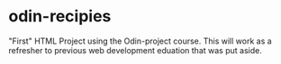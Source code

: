 # odin-recipies
"First" HTML Project using the Odin-project course. 
This will work as a refresher to previous web development eduation that was put aside.